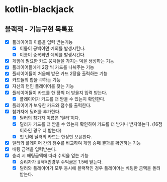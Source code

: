 # kotlin-blackjack

## 블랙잭 - 기능구현 목록표

- [x] 플레이어의 이름을 입력 받는기능
  - [x] 이름이 공백이면 예외를 발생시킨다. 
  - [x] 이름이 중복되면 예외를 발생시킨다.
- [x] 게임에 필요한 카드 뭉치들을 가지는 덱을 생성하는 기능
- [x] 플레이어들에게 2장 씩 카드를 나눠주는 기능
- [x] 플레이어들이 처음에 받은 카드 2장을 출력하는 기능
- [x] 카드들의 합을 구하는 기능
- [x] 자신의 턴인 플레이어를 찾는 기능
- [x] 플레이어들이 카드를 한 장씩 더 받을지 입력 받는다.
  - [X] 플레이어가 카드를 더 받을 수 있는지 확인한다.
- [x] 플레이어가 보유한 카드와 점수를 출력한다.
- [x] 참가자에 딜러를 추가한다.
  - [x] 딜러의 참가자 이름은 '딜러'이다. 
  - [x] 딜러가 카드를 더 받을 수 있는지 확인하여 카드를 더 받거나 받지않는다. (16점 이하인 경우 더 받는다)
  - [x] 첫 턴에 딜러의 카드는 한장만 오픈한다. 
- [x] 딜러와 플레이어 간의 점수를 비교하여 게임 승패 결과를 확인하는 기능 
- [x] 배팅 금액을 입력받는다. 
- [x] 승리 시 배팅금액에 따라 수익을 얻는 기능
  - [x] 승리자가 `블랙잭`인경우 수익금은 1.5배 얻는다.  
  - [x] 딜러와 플레이어가 모두 동시에 블랙잭인 경우 플레이어는 베팅한 금액을 돌려받는다.
